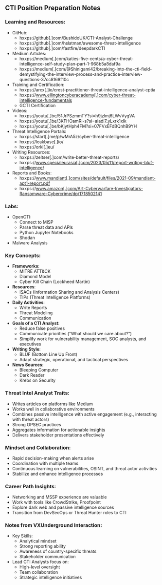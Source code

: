 ## CTI Position Preparation Notes

### Learning and Resources:
- GitHub:
  - hxxps://github[.]com/BushidoUK/CTI-Analyst-Challenge
  - hxxps://github[.]com/hslatman/awesome-threat-intelligence
  - hxxps://github[.]com/fastfire/deepdarkCTI
- Medium Articles:
  - hxxps://medium[.]com/katies-five-cents/a-cyber-threat-intelligence-self-study-plan-part-1-968b5a8daf9a
  - hxxps://medium[.]com/@Shinigami42/breaking-into-the-cti-field-demystifying-the-interview-process-and-practice-interview-questions-37cc8168f10c
- Training and Certification:
  - hxxps://arcx[.]io/crest-practitioner-threat-intelligence-analyst-cptia
  - hxxps://www.ellingtoncyberacademy[.]com/cyber-threat-intelligence-fundamentals
  - GCTI Certification
- Videos:
  - hxxps://youtu[.]be/51JrPSzmmTY?si=h9jzlmj6LWvVygVA
  - hxxps://youtu[.]be/3KFHOamRl-s?si=aiadi7_yLxrk1xIk
  - hxxps://youtu[.]be/bKjytHph4FM?si=07FVxEFdBQnhB9YH
- Threat Intelligence Portals:
  - hxxps://start[.]me/p/wMrA5z/cyber-threat-intelligence
  - hxxps://leakbase[.]io/
  - hxxps://orkl[.]eu/
- Writing Resources:
  - hxxps://zeltser[.]com/write-better-threat-reports/
  - hxxps://www.specialeurasia[.]com/2023/05/11/report-writing-bluf-intelligence/
- Reports and Books:
  - hxxps://www.mandiant[.]com/sites/default/files/2021-09/mandiant-apt1-report.pdf
  - hxxps://www.amazon[.]com/Art-Cyberwarfare-Investigators-Ransomware-Cybercrime/dp/1718502141

### Labs:
- OpenCTI:
  - Connect to MISP
  - Parse threat data and APIs
  - Python Jupyter Notebooks
  - Shodan
- Malware Analysis

### Key Concepts:
- **Frameworks**:
  - MITRE ATT&CK
  - Diamond Model
  - Cyber Kill Chain (Lockheed Martin)
- **Resources**:
  - ISACs (Information Sharing and Analysis Centers)
  - TIPs (Threat Intelligence Platforms)
- **Daily Activities**:
  - Write Reports
  - Threat Modeling
  - Communication
- **Goals of a CTI Analyst**:
  - Reduce false positives
  - Communicate priorities ("What should we care about?")
  - Simplify work for vulnerability management, SOC analysts, and executives
- **Writing Style**:
  - BLUF (Bottom Line Up Front)
  - Adapt strategic, operational, and tactical perspectives
- **News Sources**:
  - Bleeping Computer
  - Dark Reader
  - Krebs on Security

### Threat Intel Analyst Traits:
- Writes articles on platforms like Medium
- Works well in collaborative environments
- Combines passive intelligence with active engagement (e.g., interacting with threat actors)
- Strong OPSEC practices
- Aggregates information for actionable insights
- Delivers stakeholder presentations effectively

### Mindset and Collaboration:
- Rapid decision-making when alerts arise
- Coordination with multiple teams
- Continuous learning on vulnerabilities, OSINT, and threat actor activities
- Stabilize and enhance intelligence processes

### Career Path Insights:
- Networking and MSSP experience are valuable
- Work with tools like CrowdStrike, Proofpoint
- Explore dark web and passive intelligence sources
- Transition from DevSecOps or Threat Hunter roles to CTI

### Notes from VXUnderground Interaction:
- Key Skills:
  - Analytical mindset
  - Strong reporting ability
  - Awareness of country-specific threats
  - Stakeholder communication
- Lead CTI Analysts focus on:
  - High-level oversight
  - Team collaboration
  - Strategic intelligence initiatives

